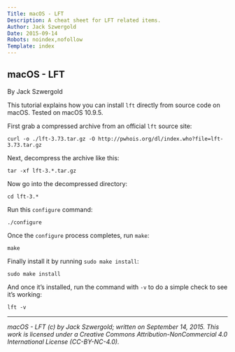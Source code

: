 ```yaml
---
Title: macOS - LFT
Description: A cheat sheet for LFT related items.
Author: Jack Szwergold
Date: 2015-09-14
Robots: noindex,nofollow
Template: index
---
```


## macOS - LFT

By Jack Szwergold

This tutorial explains how you can install `lft` directly from source code on macOS. Tested on macOS 10.9.5.

First grab a compressed archive from an official `lft` source site:

	curl -o ./lft-3.73.tar.gz -O http://pwhois.org/dl/index.who?file=lft-3.73.tar.gz

Next, decompress the archive like this:

	tar -xf lft-3.*.tar.gz

Now go into the decompressed directory:

	cd lft-3.*
	
Run this `configure` command:

	./configure

Once the `configure` process completes, run `make`:

	make

Finally install it by running `sudo make install`:

	sudo make install

And once it’s installed, run the command with `-v` to do a simple check to see it’s working:

	lft -v

***

*macOS - LFT (c) by Jack Szwergold; written on September 14, 2015. This work is licensed under a Creative Commons Attribution-NonCommercial 4.0 International License (CC-BY-NC-4.0).*